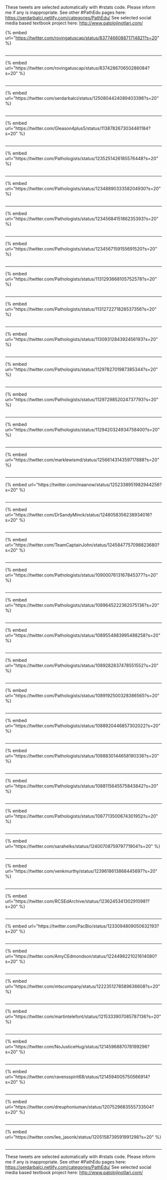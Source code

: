 

These tweets are selected automatically with #rstats code. Please inform me if any is inappropriate.
See other #PathEdu pages here: https://serdarbalci.netlify.com/categories/PathEdu/ 
See selected social media based textbook project here: http://www.patolojinotlari.com/

{% embed url="https://twitter.com/rovingatuscap/status/837746608871714821?s=20" %}<br>
<br>
<hr>
{% embed url="https://twitter.com/rovingatuscap/status/837428670650286084?s=20" %}<br>
<br>
<hr>
{% embed url="https://twitter.com/serdarbalci/status/1250804424089403398?s=20" %}<br>
<br>
<hr>
{% embed url="https://twitter.com/Gleason4plus5/status/1138782673034461184?s=20" %}<br>
<br>
<hr>
{% embed url="https://twitter.com/Pathologists/status/1235251426185576448?s=20" %}<br>
<br>
<hr>
{% embed url="https://twitter.com/Pathologists/status/1234889033358204930?s=20" %}<br>
<br>
<hr>
{% embed url="https://twitter.com/Pathologists/status/1234568415186235393?s=20" %}<br>
<br>
<hr>
{% embed url="https://twitter.com/Pathologists/status/1234567159155691520?s=20" %}<br>
<br>
<hr>
{% embed url="https://twitter.com/Pathologists/status/1131293668105752578?s=20" %}<br>
<br>
<hr>
{% embed url="https://twitter.com/Pathologists/status/1131272271828537356?s=20" %}<br>
<br>
<hr>
{% embed url="https://twitter.com/Pathologists/status/1130931284392456193?s=20" %}<br>
<br>
<hr>
{% embed url="https://twitter.com/Pathologists/status/1129782701987385344?s=20" %}<br>
<br>
<hr>
{% embed url="https://twitter.com/Pathologists/status/1129729852024737793?s=20" %}<br>
<br>
<hr>
{% embed url="https://twitter.com/Pathologists/status/1129420324934758400?s=20" %}<br>
<br>
<hr>
{% embed url="https://twitter.com/marklewismd/status/1256614314359717888?s=20" %}<br>
<br>
<hr>
{% embed url="https://twitter.com/maanow/status/1252338951982944256?s=20" %}<br>
<br>
<hr>
{% embed url="https://twitter.com/DrSandyMinck/status/1248058356238934016?s=20" %}<br>
<br>
<hr>
{% embed url="https://twitter.com/TeamCaptainJohn/status/1245847757098823680?s=20" %}<br>
<br>
<hr>
{% embed url="https://twitter.com/Pathologists/status/1090007613167845377?s=20" %}<br>
<br>
<hr>
{% embed url="https://twitter.com/Pathologists/status/1089645222362075136?s=20" %}<br>
<br>
<hr>
{% embed url="https://twitter.com/Pathologists/status/1089554883995488258?s=20" %}<br>
<br>
<hr>
{% embed url="https://twitter.com/Pathologists/status/1089282837478551552?s=20" %}<br>
<br>
<hr>
{% embed url="https://twitter.com/Pathologists/status/1089192500328386565?s=20" %}<br>
<br>
<hr>
{% embed url="https://twitter.com/Pathologists/status/1088920446857302022?s=20" %}<br>
<br>
<hr>
{% embed url="https://twitter.com/Pathologists/status/1088830144658190336?s=20" %}<br>
<br>
<hr>
{% embed url="https://twitter.com/Pathologists/status/1088115645575843842?s=20" %}<br>
<br>
<hr>
{% embed url="https://twitter.com/Pathologists/status/1087713500674301952?s=20" %}<br>
<br>
<hr>
{% embed url="https://twitter.com/sarahelks/status/1240070875979771904?s=20" %}<br>
<br>
<hr>
{% embed url="https://twitter.com/venkmurthy/status/1239618613868445697?s=20" %}<br>
<br>
<hr>
{% embed url="https://twitter.com/RCSEdArchive/status/1236245341302910981?s=20" %}<br>
<br>
<hr>
{% embed url="https://twitter.com/PacBio/status/1233094809050632193?s=20" %}<br>
<br>
<hr>
{% embed url="https://twitter.com/AmyCEdmondson/status/1224498221021614080?s=20" %}<br>
<br>
<hr>
{% embed url="https://twitter.com/mtscompany/status/1222351278589636608?s=20" %}<br>
<br>
<hr>
{% embed url="https://twitter.com/martintelefont/status/1215333907085787136?s=20" %}<br>
<br>
<hr>
{% embed url="https://twitter.com/NoJusticeHug/status/1214596887078199296?s=20" %}<br>
<br>
<hr>
{% embed url="https://twitter.com/ravensspirit68/status/1214594005750566914?s=20" %}<br>
<br>
<hr>
{% embed url="https://twitter.com/dreuphoniuman/status/1207529683555733504?s=20" %}<br>
<br>
<hr>
{% embed url="https://twitter.com/lee_jasonk/status/1205158739591991298?s=20" %}<br>
<br>
<hr>


These tweets are selected automatically with #rstats code. Please inform me if any is inappropriate.
See other #PathEdu pages here: https://serdarbalci.netlify.com/categories/PathEdu/ 
See selected social media based textbook project here: http://www.patolojinotlari.com/

